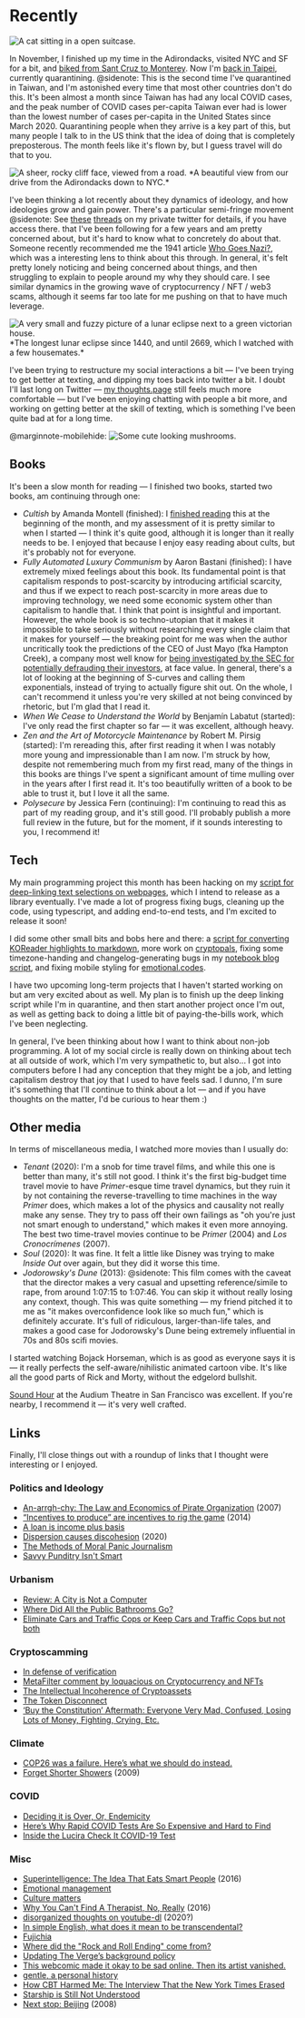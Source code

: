 # Recently

<img src="/img/post/2021-11-recently/wendy-suitcase.jpg" alt="A cat sitting in a open suitcase."/>

In November, I finished up my time in the Adirondacks, visited NYC and SF for a bit, and [biked from Sant Cruz to Monterey](/2021-11-bike-trip/). Now I'm [back in Taipei](/taiwan/), currently quarantining.
@sidenote: This is the second time I've quarantined in Taiwan, and I'm astonished every time that most other countries don't do this. It's been almost a month since Taiwan has had any local COVID cases, and the peak number of COVID cases per-capita Taiwan ever had is lower than the lowest number of cases per-capita in the United States since March 2020. Quarantining people when they arrive is a key part of this, but many people I talk to in the US think that the idea of doing that is completely preposterous.
The month feels like it's flown by, but I guess travel will do that to you.

<img src="/img/post/2021-11-recently/cliff-drive-back.jpg" alt="A sheer, rocky cliff face, viewed from a road."/>
*A beautiful view from our drive from the Adirondacks down to NYC.*

I've been thinking a lot recently about they dynamics of ideology, and how ideologies grow and gain power. There's a particular semi-fringe movement
@sidenote: See [these](https://twitter.com/otherwesley/status/1464074099601281024) [threads](https://twitter.com/otherwesley/status/1464631055269318657) on my private twitter for details, if you have access there.
that I've been following for a few years and am pretty concerned about, but it's hard to know what to concretely do about that. Someone recently recommended me the 1941 article [Who Goes Nazi?](https://harpers.org/archive/1941/08/who-goes-nazi/), which was a interesting lens to think about this through. In general, it's felt pretty lonely noticing and being concerned about things, and then struggling to explain to people around my why they should care. I see similar dynamics in the growing wave of cryptocurrency / NFT / web3 scams, although it seems far too late for me pushing on that to have much leverage.

<img src="/img/post/2021-11-recently/eclipse.jpg" alt="A very small and fuzzy picture of a lunar eclipse next to a green victorian house."/>
*The longest lunar eclipse since 1440, and until 2669, which I watched with a few housemates.*

I've been trying to restructure my social interactions a bit — I've been trying to get better at texting, and dipping my toes back into twitter a bit. I doubt I'll last long on Twitter — [my thoughts.page](https://wesleyac.thoughts.page) still feels much more comfortable — but I've been enjoying chatting with people a bit more, and working on getting better at the skill of texting, which is something I've been quite bad at for a long time.

@marginnote-mobilehide: <img src="/img/post/2021-11-recently/mushrooms.jpg" alt="Some cute looking mushrooms."/>

## Books

It's been a slow month for reading — I finished two books, started two books, am continuing through one:

* *Cultish* by Amanda Montell (finished): I [finished reading](/2021-10-recently/#1.UAUdmoq6E:0.MdRZEuW_A:437) this at the beginning of the month, and my assessment of it is pretty similar to when I started — I think it's quite good, although it is longer than it really needs to be. I enjoyed that because I enjoy easy reading about cults, but it's probably not for everyone.
* *Fully Automated Luxury Communism* by Aaron Bastani (finished): I have extremely mixed feelings about this book. Its fundamental point is that capitalism responds to post-scarcity by introducing artificial scarcity, and thus if we expect to reach post-scarcity in more areas due to improving technology, we need some economic system other than capitalism to handle that. I think that point is insightful and important. However, the whole book is so techno-utopian that it makes it impossible to take seriously without researching every single claim that it makes for yourself — the breaking point for me was when the author uncritically took the predictions of the CEO of Just Mayo (fka Hampton Creek), a company most well know for [being investigated by the SEC for potentially defrauding their investors](https://www.bloomberg.com/features/2016-hampton-creek-just-mayo/), at face value. In general, there's a lot of looking at the beginning of S-curves and calling them exponentials, instead of trying to actually figure shit out. On the whole, I can't recommend it unless you're very skilled at not being convinced by rhetoric, but I'm glad that I read it.
* *When We Cease to Understand the World* by  Benjamín Labatut (started): I've only read the first chapter so far — it was excellent, although heavy.
* *Zen and the Art of Motorcycle Maintenance* by Robert M. Pirsig (started): I'm rereading this, after first reading it when I was notably more young and impressionable than I am now. I'm struck by how, despite not remembering much from my first read, many of the things in this books are things I've spent a significant amount of time mulling over in the years after I first read it. It's too beautifully written of a book to be able to trust it, but I love it all the same.
* *Polysecure* by Jessica Fern (continuing): I'm continuing to read this as part of my reading group, and it's still good. I'll probably publish a more full review in the future, but for the moment, if it sounds interesting to you, I recommend it!

## Tech

My main programming project this month has been hacking on my [script for deep-linking text selections on webpages](https://github.com/WesleyAC/notebook/blob/c967f3fe6c3c0581015cf68f701fee6a43e7f678/parts/linktext.js), which I intend to release as a library eventually. I've made a lot of progress fixing bugs, cleaning up the code, using typescript, and adding end-to-end tests, and I'm excited to release it soon!

I did some other small bits and bobs here and there: a [script for converting KOReader highlights to markdown](https://github.com/WesleyAC/koreader-highlight-to-markdown), more work on [cryptopals](https://github.com/wesleyac/cryptopals), fixing some timezone-handing and changelog-generating bugs in my [notebook blog script](https://github.com/WesleyAC/notebook/), and fixing mobile styling for [emotional.codes](https://emotional.codes/).

I have two upcoming long-term projects that I haven't started working on but am very excited about as well. My plan is to finish up the deep linking script while I'm in quarantine, and then start another project once I'm out, as well as getting back to doing a little bit of paying-the-bills work, which I've been neglecting.

In general, I've been thinking about how I want to think about non-job programming. A lot of my social circle is really down on thinking about tech at all outside of work, which I'm very sympathetic to, but also... I got into computers before I had any conception that they might be a job, and letting capitalism destroy that joy that I used to have feels sad. I dunno, I'm sure it's something that I'll continue to think about a lot — and if you have thoughts on the matter, I'd be curious to hear them :)

## Other media

In terms of miscellaneous media, I watched more movies than I usually do:

* *Tenant* (2020): I'm a snob for time travel films, and while this one is better than many, it's still not good. I think it's the first big-budget time travel movie to have *Primer*-esque time travel dynamics, but they ruin it by not containing the reverse-travelling to time machines in the way *Primer* does, which makes a lot of the physics and causality not really make any sense. They try to pass off their own failings as "oh you're just not smart enough to understand," which makes it even more annoying. The best two time-travel movies continue to be *Primer* (2004) and *Los Cronocrímenes* (2007).
* *Soul* (2020): It was fine. It felt a little like Disney was trying to make *Inside Out* over again, but they did it worse this time.
* *Jodorowsky's Dune* (2013):
@sidenote: This film comes with the caveat that the director makes a very casual and upsetting reference/simile to rape, from around 1:07:15 to 1:07:46. You can skip it without really losing any context, though.
This was quite something — my friend pitched it to me as "it makes overconfidence look like so much fun," which is definitely accurate. It's full of ridiculous, larger-than-life tales, and makes a good case for Jodorowsky's Dune being extremely influential in 70s and 80s scifi movies.

I started watching Bojack Horseman, which is as good as everyone says it is — it really perfects the self-aware/nihilistic animated cartoon vibe. It's like all the good parts of Rick and Morty, without the edgelord bullshit.

[Sound Hour](https://www.audium.org/sound-hour/) at the Audium Theatre in San Francisco was excellent. If you're nearby, I recommend it — it's very well crafted.

## Links

Finally, I'll close things out with a roundup of links that I thought were interesting or I enjoyed.

### Politics and Ideology

* [An-arrgh-chy: The Law and Economics of Pirate Organization](https://theanarchistlibrary.org/library/peter-t-leeson-an-arrgh-chy) (2007)
* [“Incentives to produce” are incentives to rig the game](https://www.interfluidity.com/v2/5031.html) (2014)
* [A loan is income plus basis](https://www.interfluidity.com/v2/9028.html)
* [Dispersion causes discohesion](https://www.interfluidity.com/v2/7629.html) (2020)
* [The Methods of Moral Panic Journalism](https://michaelhobbes.substack.com/p/moral-panic-journalism)
* [Savvy Punditry Isn't Smart](https://michaelhobbes.substack.com/p/savvy-punditry-isnt-smart)

### Urbanism

* [Review: A City is Not a Computer](https://macwright.com/2021/10/22/the-city-is-not-a-computer.html)
* [Where Did All the Public Bathrooms Go?](https://www.bloomberg.com/news/features/2021-11-05/why-american-cities-lost-their-public-bathrooms)
* [Eliminate Cars and Traffic Cops or Keep Cars and Traffic Cops but not both](https://darrellowens.substack.com/p/eliminate-cars-and-traffic-cops-or)

### Cryptoscamming

* [In defense of verification](https://macwright.com/2021/11/19/verification.html)
* [MetaFilter comment by loquacious on Cryptocurrency and NFTs](https://www.metafilter.com/193313/The-Billion-Dollar-Torrent#8172160)
* [The Intellectual Incoherence of Cryptoassets](https://www.stephendiehl.com/blog/crypto-absurd.html)
* [The Token Disconnect](https://www.stephendiehl.com/blog/disconnect.html)
* [‘Buy the Constitution’ Aftermath: Everyone Very Mad, Confused, Losing Lots of Money, Fighting, Crying, Etc.](https://www.vice.com/en/article/qjb8av/constitutiondao-aftermath-everyone-very-mad-confused-losing-lots-of-money-fighting-crying-etc)

### Climate

* [COP26 was a failure. Here’s what we should do instead.](https://jabberwocking.com/cop26-was-a-failure-heres-what-we-should-do-instead/)
* [Forget Shorter Showers](https://orionmagazine.org/article/forget-shorter-showers/) (2009)

### COVID

* [Deciding it is Over, Or, Endemicity](https://siderea.dreamwidth.org/1729719.html)
* [Here’s Why Rapid COVID Tests Are So Expensive and Hard to Find](https://www.propublica.org/article/heres-why-rapid-covid-tests-are-so-expensive-and-hard-to-find)
* [Inside the Lucira Check It COVID-19 Test](https://aseq.substack.com/p/inside-the-lucira-check-it-covid)

### Misc

* [Superintelligence: The Idea That Eats Smart People](https://idlewords.com/talks/superintelligence.htm) (2016)
* [Emotional management](https://scattered-thoughts.net/writing/emotional-management/)
* [Culture matters](https://danluu.com/culture/)
* [Why You Can't Find A Therapist, No, Really](https://siderea.dreamwidth.org/1279873.html) (2016)
* [disorganized thoughts on youtube-dl](https://timeflayer.com/d/ytdl.html) (2020?)
* [In simple English, what does it mean to be transcendental?](https://blog.plover.com/math/se/transcendental.html)
* [Fujichia](http://www.fujichia.com/)
* [Where did the "Rock and Roll Ending" come from?](https://ask.metafilter.com/359212/Where-did-the-Rock-and-Roll-Ending-come-from)
* [Updating The Verge’s background policy](https://www.theverge.com/press-room/22772113/the-verge-on-background-policy-update)
* [This webcomic made it okay to be sad online. Then its artist vanished.](https://www.inputmag.com/culture/pictures-for-sad-children-webcomic-simone-veil-interview)
* [gentle, a personal history](https://rmozone.com/snapshots/2021/11/gentle-history/)
* [How CBT Harmed Me: The Interview That the New York Times Erased](https://disabilityvisibilityproject.com/2021/11/11/how-cbt-harmed-me-the-interview-that-the-new-york-times-erased/)
* [Starship is Still Not Understood](https://caseyhandmer.wordpress.com/2021/10/28/starship-is-still-not-understood/)
* [Next stop: Beijing](http://www.sweet-juniper.com/2008/07/next-stop-beijing.html) (2008)
